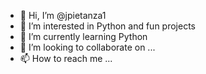 - 👋 Hi, I’m @jpietanza1
- 👀 I’m interested in Python and fun projects
- 🌱 I’m currently learning Python
- 💞️ I’m looking to collaborate on ...
- 📫 How to reach me ...

<!---
jpietanza1/jpietanza1 is a ✨ special ✨ repository because its `README.md` (this file) appears on your GitHub profile.
You can click the Preview link to take a look at your changes.
--->
